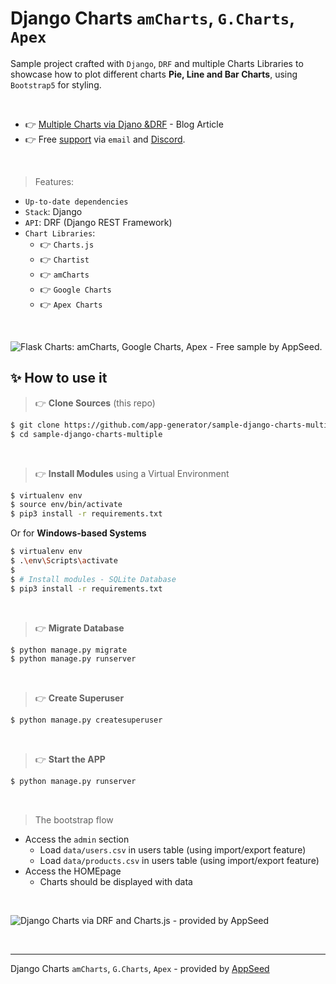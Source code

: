 # Django Charts `amCharts`, `G.Charts`, `Apex`

Sample project crafted with `Django`, `DRF` and multiple Charts Libraries to showcase how to plot different charts **Pie, Line and Bar Charts**, using `Bootstrap5` for styling.

<br />

- 👉 [Multiple Charts via Djano &DRF](#) - Blog Article
- 👉 Free [support](https://appseed.us/support) via `email` and [Discord](https://discord.gg/fZC6hup).

<br />

> Features:

- `Up-to-date dependencies`
- `Stack`: Django
- `API`: DRF (Django REST Framework)
- `Chart Libraries`: 
  - 👉 `Charts.js`
  - 👉 `Chartist`
  - 👉 `amCharts`
  - 👉 `Google Charts`
  - 👉 `Apex Charts`

<br />

![Flask Charts: amCharts, Google Charts, Apex - Free sample by AppSeed.](https://user-images.githubusercontent.com/51070104/166502667-5a91b6a9-f73b-4d73-be4e-85b8462265ee.gif)


## ✨ How to use it

> 👉 **Clone Sources** (this repo)

```bash
$ git clone https://github.com/app-generator/sample-django-charts-multiple.git
$ cd sample-django-charts-multiple
```

<br />

> 👉 **Install Modules** using a Virtual Environment

```bash
$ virtualenv env
$ source env/bin/activate
$ pip3 install -r requirements.txt
```

Or for **Windows-based Systems**

```bash
$ virtualenv env
$ .\env\Scripts\activate
$
$ # Install modules - SQLite Database
$ pip3 install -r requirements.txt
```

<br />

> 👉 **Migrate Database**

```bash
$ python manage.py migrate
$ python manage.py runserver
```

<br />

> 👉 **Create Superuser**

```bash
$ python manage.py createsuperuser
```

<br />

> 👉 **Start the APP**

```bash
$ python manage.py runserver
```

<br />

> The bootstrap flow

- Access the `admin` section 
  - Load `data/users.csv` in users table (using import/export feature)
  - Load `data/products.csv` in users table (using import/export feature)
- Access the HOMEpage 
  - Charts should be displayed with data

<br />

![Django Charts via DRF and Charts.js - provided by AppSeed](https://user-images.githubusercontent.com/51070104/165535311-3968e507-df70-4121-891a-e83d867315ac.jpg)

<br />

---
Django Charts `amCharts`, `G.Charts`, `Apex` - provided by [AppSeed](https://appseed.us)
